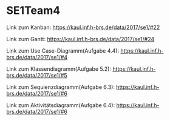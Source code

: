 # SE1Team4

Link zum Kanban:
https://kaul.inf.h-brs.de/data/2017/se1/#22

Link zum Gantt:
https://kaul.inf.h-brs.de/data/2017/se1/#24

Link zum Use Case-Diagramm(Aufgabe 4.4):
https://kaul.inf.h-brs.de/data/2017/se1/#4

Link zum Klassendiagramm(Aufgabe 5.2):
https://kaul.inf.h-brs.de/data/2017/se1/#5

Link zum Sequienzdiagramm(Aufgabe 6.3):
https://kaul.inf.h-brs.de/data/2017/se1/#6

Link zum Aktivitätsdiagramm(Aufgabe 6.4):
https://kaul.inf.h-brs.de/data/2017/se1/#6
